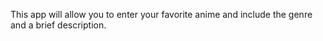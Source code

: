 This app will allow you to enter your favorite anime and include the genre and a brief description.
